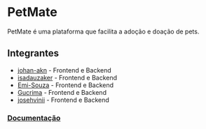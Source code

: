# PetMate
PetMate é uma plataforma que facilita a adoção e doação de pets.

## Integrantes
- [johan-akn](https://github.com/johan-akn) - Frontend e Backend
- [isadauzaker](https://github.com/isadauzaker) - Frontend e Backend
- [Emi-Souza](https://github.com/Emi-Souza) - Frontend e Backend
- [Gucrima](https://github.com/Gucrima) - Frontend e Backend
- [josehvinii](https://github.com/josehvinii) - Frontend e Backend


### [Documentação](https://docs.google.com/document/d/12gJSfNwGLt4THdj8ultmoOSJ-dW-fLQGX1aYh-KbsG4/edit?usp=sharing)
